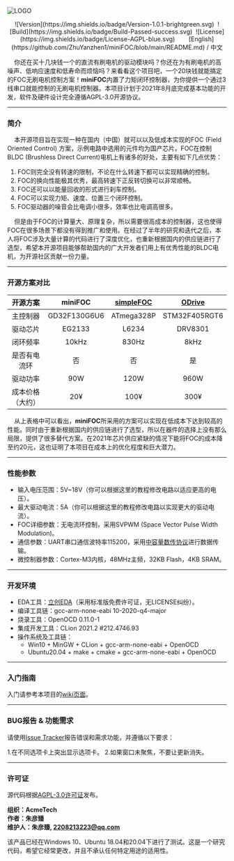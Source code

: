 ![LOGO](https://github.com/ZhuYanzhen1/miniFOC/blob/main/image/LOGO.png)

<center>![Version](https://img.shields.io/badge/Version-1.0.1-brightgreen.svg)&nbsp;&nbsp;![Build](https://img.shields.io/badge/Build-Passed-success.svg)&nbsp;&nbsp;![License](https://img.shields.io/badge/License-AGPL-blue.svg)&nbsp;&nbsp;&nbsp;&nbsp;&nbsp;&nbsp;&nbsp;&nbsp;[English](https://github.com/ZhuYanzhen1/miniFOC/blob/main/README.md) / 中文</center>

&nbsp;&nbsp;&nbsp;&nbsp;你还在买十几块钱一个的直流有刷电机的驱动模块吗？你还在为有刷电机的高噪声、低响应速度和低寿命而烦恼吗？来看看这个项目吧，一个20块钱就能搞定的FOC无刷电机控制方案！**miniFOC**内置了力矩闭环控制器，为你提供一个通过3线串口就能控制的无刷电机控制器。本项目计划于2021年8月底完成基本功能的开发，软件及硬件设计完全遵循AGPL-3.0开源协议。

***

### 简介
&nbsp;&nbsp;&nbsp;&nbsp;本开源项目旨在实现一种在国内（中国）就可以以及低成本实现的FOC (Field Oriented Control) 方案，示例电路中选用的元件均为国产芯片。FOC在控制BLDC (Brushless Direct Current)电机上有诸多的好处，主要有如下几点优势：

1. FOC则完全没有转速的限制，不论在什么转速下都可以实现精确的控制。
2. FOC的换向性能极其优秀，最高转速下正反转切换可以非常顺畅。
3. FOC还可以以能量回收的形式进行刹车控制。
4. FOC可以实现力矩、速度、位置三个闭环控制。
5. FOC驱动器的噪音会比电调小很多，效率也比电调高很多。

&nbsp;&nbsp;&nbsp;&nbsp;但是由于FOC的计算量大、原理复杂，所以需要很高成本的控制器，这也使得FOC在很多场景下都没有得到推广和使用。在经过了半年的研究和迭代之后，本人将FOC涉及大量计算的代码进行了深度优化，也重新根据国内的供应链进行了选型，希望本开源项目能够帮助国内的广大开发者们用上有优秀性能的BLDC电机，为开源社区贡献一份力量。

***

### 开源方案对比

|     开源方案     |   **miniFOC**    | [simpleFOC](https://github.com/simplefoc/Arduino-SimpleFOCShield) | [ODrive](https://github.com/odriverobotics/ODrive) |
| :--------------: | :----------: | :----------------------------------------------------------: | :------------------------------------------------: |
|     主控制器     | GD32F130G6U6 |                          ATmega328P                          |                   STM32F405RGT6                    |
|     驱动芯片     |    EG2133    |                            L6234                             |                      DRV8301                       |
|     闭环频率     |    10kHz     |                            830Hz                             |                        8kHz                        |
|   是否有电流环   |      否      |                              否                              |                         是                         |
|     驱动功率     |     90W      |                             120W                             |                        960W                        |
| 成本价格（大约） |     20¥      |                             100¥                             |                        300¥                        |

&nbsp;&nbsp;&nbsp;&nbsp;从上表格中可以看出，**miniFOC**所采用的方案可以实现在低成本下达到较高的性能。同时由于重新根据国内的供应链进行了选型，所以在器件的选择上没有那么局限，提供了很多替代方案。在2021年芯片供应紧缺的情况下能将FOC的成本降至约20元，这也证明了本项目在成本上的优化程度和巨大潜力。

***

### 性能参数

+ 输入电压范围：5V~18V（你可以根据这里的教程修改电路以适应更高的电压）。
+ 最大驱动电流：5A（你可以根据这里的教程修改电路以实现更大的驱动电流）。
+ FOC详细参数：无电流环控制，采用SVPWM (Space Vector Pulse Width Modulation)。
+ 通信参数：UART串口通信波特率115200，采用[中容量数传协议](https://github.com/ZhuYanzhen1/CDTP/blob/master/Mid%20Capacity/README_CN.md)进行数据传输。
+ 微控制器参数：Cortex-M3内核，48MHz主频，32KB Flash，4KB  SRAM。

***

### 开发环境

+ EDA工具：[立创EDA](https://lceda.cn/)（采用标准版免费许可证，无LICENSE纠纷）。
+ 编译工具链：gcc-arm-none-eabi 10-2020-q4-major
+ 烧录工具：OpenOCD 0.11.0-1
+ 集成开发工具：CLion 2021.2 #212.4746.93
+ 操作系统及工具链：
  + Win10 + MinGW + CLion + gcc-arm-none-eabi + OpenOCD
  + Ubuntu20.04 + make + cmake + gcc-arm-none-eabi + OpenOCD

***

### 入门指南

入门请参考本项目的[wiki页面](https://github.com/ZhuYanzhen1/miniFOC/wiki)。

***

### BUG报告 & 功能需求

请使用[Issue Tracker](https://github.com/ZhuYanzhen1/miniFOC/issues)报告错误和需求功能，并遵循以下要求：

1.在不同选项卡上突出显示选项卡。
2.如果窗口未聚焦，不要让更新消失。

***

### 许可证

源代码根据[AGPL-3.0许可证](https://github.com/ZhuYanzhen1/miniFOC/blob/main/LICENSE)发布。

**组织：AcmeTech <br>
作者：朱彦臻<br>
维护人：朱彦臻, 2208213223@qq.com**

该产品已经在Windows 10、Ubuntu 18.04和20.04下进行了测试。这是一个研究代码，希望它经常更改，并且不承认任何特定用途的适用性。